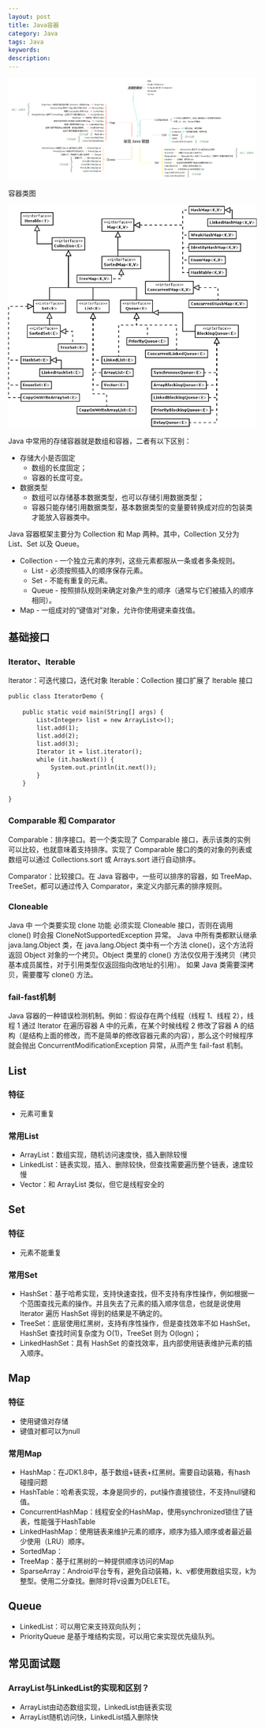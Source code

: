 ```yaml
---
layout: post
title: Java容器
category: Java
tags: Java
keywords:
description:
---
```


![](/public/img/java/collections_1.png)

容器类图

![](/public/img/java/collections_2.png)


Java 中常用的存储容器就是数组和容器，二者有以下区别：

- 存储大小是否固定
    - 数组的长度固定；
    - 容器的长度可变。
- 数据类型
    - 数组可以存储基本数据类型，也可以存储引用数据类型；
    - 容器只能存储引用数据类型，基本数据类型的变量要转换成对应的包装类才能放入容器类中。

Java 容器框架主要分为 Collection 和 Map 两种。其中，Collection 又分为 List、Set 以及 Queue。

- Collection - 一个独立元素的序列，这些元素都服从一条或者多条规则。
    - List - 必须按照插入的顺序保存元素。
    - Set - 不能有重复的元素。
    - Queue - 按照排队规则来确定对象产生的顺序（通常与它们被插入的顺序相同）。
- Map - 一组成对的“键值对”对象，允许你使用键来查找值。



## 基础接口

### Iterator、Iterable

Iterator：可迭代接口，迭代对象
Iterable：Collection 接口扩展了 Iterable 接口

```
public class IteratorDemo {

    public static void main(String[] args) {
        List<Integer> list = new ArrayList<>();
        list.add(1);
        list.add(2);
        list.add(3);
        Iterator it = list.iterator();
        while (it.hasNext()) {
            System.out.println(it.next());
        }
    }

}

```


### Comparable 和 Comparator

Comparable：排序接口。若一个类实现了 Comparable 接口，表示该类的实例可以比较，也就意味着支持排序。实现了 Comparable 接口的类的对象的列表或数组可以通过 Collections.sort 或 Arrays.sort 进行自动排序。

Comparator：比较接口。在 Java 容器中，一些可以排序的容器，如 TreeMap、TreeSet，都可以通过传入 Comparator，来定义内部元素的排序规则。

### Cloneable

Java 中 一个类要实现 clone 功能 必须实现 Cloneable 接口，否则在调用 clone() 时会报 CloneNotSupportedException 异常。
Java 中所有类都默认继承 java.lang.Object 类，在 java.lang.Object 类中有一个方法 clone()，这个方法将返回 Object 对象的一个拷贝。Object 类里的 clone() 方法仅仅用于浅拷贝（拷贝基本成员属性，对于引用类型仅返回指向改地址的引用）。
如果 Java 类需要深拷贝，需要覆写 clone() 方法。

### fail-fast机制

Java 容器的一种错误检测机制。例如：假设存在两个线程（线程 1、线程 2），线程 1 通过 Iterator 在遍历容器 A 中的元素，在某个时候线程 2 修改了容器 A 的结构（是结构上面的修改，而不是简单的修改容器元素的内容），那么这个时候程序就会抛出 ConcurrentModificationException 异常，从而产生 fail-fast 机制。


## List

### 特征

- 元素可重复

### 常用List

- ArrayList：数组实现，随机访问速度快，插入删除较慢
- LinkedList：链表实现，插入、删除较快，但查找需要遍历整个链表，速度较慢
- Vector：和 ArrayList 类似，但它是线程安全的

## Set

### 特征

- 元素不能重复

### 常用Set

- HashSet：基于哈希实现，支持快速查找，但不支持有序性操作，例如根据一个范围查找元素的操作。并且失去了元素的插入顺序信息，也就是说使用 Iterator 
  遍历 HashSet 得到的结果是不确定的。
- TreeSet：底层使用红黑树，支持有序性操作，但是查找效率不如 HashSet，HashSet 查找时间复杂度为 O(1)，TreeSet 则为 O(logn)；
- LinkedHashSet：具有 HashSet 的查找效率，且内部使用链表维护元素的插入顺序。

## Map

### 特征

- 使用键值对存储
- 键值对都可以为null

### 常用Map

- HashMap：在JDK1.8中，基于数组+链表+红黑树。需要自动装箱，有hash碰撞问题
- HashTable：哈希表实现，本身是同步的，put操作直接锁住，不支持null键和值。
- ConcurrentHashMap：线程安全的HashMap，使用synchronized锁住了链表，性能强于HashTable
- LinkedHashMap：使用链表来维护元素的顺序，顺序为插入顺序或者最近最少使用（LRU）顺序。
- SortedMap：
- TreeMap：基于红黑树的一种提供顺序访问的Map
- SparseArray：Android平台专有，避免自动装箱，k、v都使用数组实现，k为整型。使用二分查找。删除时将v设置为DELETE。


## Queue

- LinkedList：可以用它来支持双向队列；
- PriorityQueue 是基于堆结构实现，可以用它来实现优先级队列。



## 常见面试题

### ArrayList与LinkedList的实现和区别？

- ArrayList由动态数组实现，LinkedList由链表实现
- ArrayList随机访问快，LinkedList插入删除快

